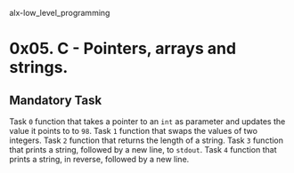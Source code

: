 alx-low_level_programming
# 0x05. C - Pointers, arrays and strings.

## Mandatory Task
Task `0`  function that takes a pointer to an `int` as parameter and updates the value it points to to `98`.
Task `1` function that swaps the values of two integers.
Task `2` function that returns the length of a string.
Task `3`  function that prints a string, followed by a new line, to `stdout`.
Task `4` function that prints a string, in reverse, followed by a new line.
